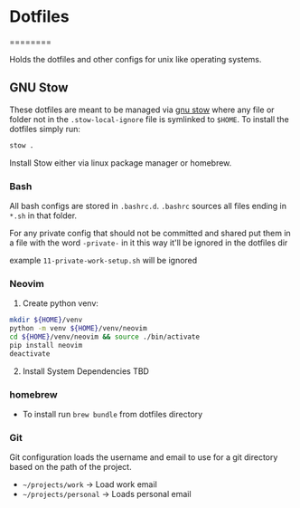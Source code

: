 # Dotfiles
========

Holds the dotfiles and other configs for unix like operating systems.

## GNU Stow
These dotfiles are meant to be managed via [gnu stow](https://www.gnu.org/software/stow/stow.html)
where any file or folder not in the `.stow-local-ignore` file is symlinked to `$HOME`. To install
the dotfiles simply run:

```sh
stow .
```

Install Stow either via linux package manager or homebrew.

### Bash
All bash configs are stored in `.bashrc.d`. `.bashrc` sources all files ending in `*.sh` in that folder.

For any private config that should not be committed and shared put them in a
file with the word `-private-` in it this way it'll be ignored in the dotfiles
dir

example `11-private-work-setup.sh` will be ignored

### Neovim

1. Create python venv:

```sh
mkdir ${HOME}/venv
python -m venv ${HOME}/venv/neovim
cd ${HOME}/venv/neovim && source ./bin/activate
pip install neovim
deactivate
```

2. Install System Dependencies
TBD

### homebrew

- To install run `brew bundle` from dotfiles directory


### Git
Git configuration loads the username and email to use for a git directory based
on the path of the project.

- `~/projects/work` -> Load work email
- `~/projects/personal` -> Loads personal email
